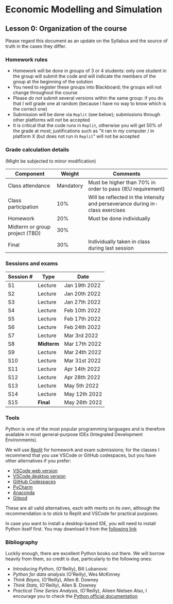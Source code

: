 # Economic Modelling and Simulation
## Lesson 0: Organization of the course

Please regard this document as an update on the Syllabus and the source of truth in the cases they differ.

### Homework rules

* Homework will be done *in groups* of 3 or 4 students: only one student in the group will submit the code and will indicate the members of the group at the beginning of the solution
* You need to register these groups into Blackboard; the groups will not change throughout the course
* Please *do not* submit several versions within the same group: if you do that I will grade one at random (because I have no way to know which is the correct one)
* Submission will be done via `Replit` (see below); submissions through other platforms will *not* be accepted
* It is critical that the code runs in `Replit`, otherwise you will get 50% of the grade at most; justifications such as "it ran in my computer / in platform X (but does not run in `Replit`" will not be accepted


### Grade calculation details
(Might be subjected to minor modification)

| Component | Weight   | Comments |
|-----------|----------|----------|
| Class attendance | Mandatory | Must be higher than 70% in order to pass (IEU requirement)
| Class participation | 10% | Will be reflected in the intensity and perseverance during in-class exercises
| Homework | 20% | Must be done individually |
| Midterm or group project (TBD) | 30% | |
| Final | 30% | Individually taken in class during last session |

### Sessions and exams
| Session # | Type | Date |
|-----------|------------|---------------------|
| S1 | Lecture | Jan 19th 2022 |
| S2 | Lecture | Jan 20th 2022 |
| S3 | Lecture | Jan 27th 2022 |
| S4 | Lecture | Feb 10th 2022 |
| S5 | Lecture | Feb 17th 2022 |
| S6 | Lecture | Feb 24th 2022 |
| S7 | Lecture | Mar 3rd 2022 |
| S8 | **Midterm** | Mar 17th 2022 |
| S9 | Lecture | Mar 24th 2022 |
| S10 | Lecture | Mar 31st 2022 |
| S11 | Lecture| Apr 14th 2022 |
| S12 | Lecture| Apr 28th 2022 |
| S13 | Lecture| May 5th 2022 |
| S14 | Lecture| May 12th 2022 |
| S15 | **Final** | May 26th 2022 |

### Tools

Python is one of the most popular programming languages and is therefore available in most general-purpose IDEs (Integrated Development Environments).

We will use [Replit](www.replit.com) for homework and exam submissions; for the classes I recommend that you use VSCode or GitHub codespaces, but you have other alternatives if you prefer:

- [VSCode web version](https://vscode.dev/)
- [VSCode desktop version](https://code.visualstudio.com/download)
- [GitHub Codespaces](https://github.com/features/codespaces)
- [PyCharm](https://www.jetbrains.com/pycharm/download/#section=mac)
- [Anaconda](https://www.anaconda.com/products/individual)
- [Gitpod](https://www.gitpod.io/)

These are all valid alternatives, each with merits on its own, although the recommendation is to stick to Replit and VSCode for practical purposes.

In case you want to install a desktop-based IDE, you will need to install Python itself first. You may download it from the [following link](https://www.python.org/downloads/)

### Bibliography

Luckily enough, there are excellent Python books out there. We will borrow heavily from them, so credit is due, particularly to the following ones:
- _Introducing Python_, (O'Reilly), Bill Lubanovic
- _Python for data analysis_ (O'Reilly), Wes McKinney
- _Think Bayes_, (O'Reilly), Allen B. Downey
- _Think Stats_, (O'Reilly), Allen B. Downey
- _Practical Time Series Analysis_, (O'Reilly), Aileen Nielsen
Also, I encourage you to check the [Python official documentation](https://docs.python.org/3/)
